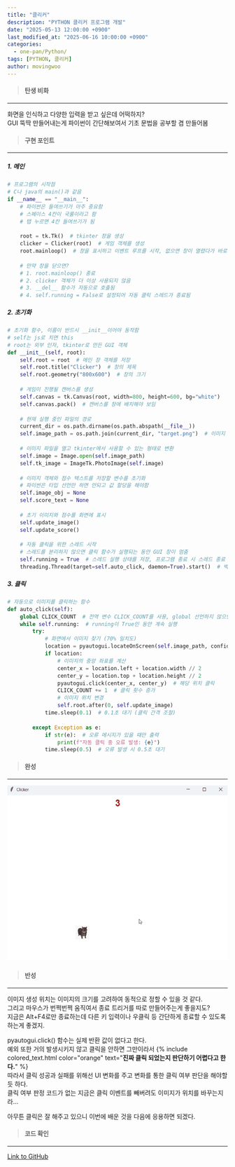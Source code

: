 ```yaml
---
title: "클리커"
description: "PYTHON 클리커 프로그램 개발"
date: "2025-05-13 12:00:00 +0900"
last_modified_at: "2025-06-16 10:00:00 +0900"
categories: 
  - one-pan/Python/
tags: [PYTHON, 클리커]
author: movingwoo
---
```

> #### 탄생 비화  
---  

화면을 인식하고 다양한 입력을 받고 싶은데 어떡하지?  
GUI 뚝딱 만들어내는게 파이썬이 간단해보여서 기초 문법을 공부할 겸 만들어봄  
  
> #### 구현 포인트  
---  

##### 1. 메인  
    
```python
# 프로그램의 시작점
# C나 java의 main()과 같음
if __name__ == "__main__":
    # 파이썬은 들여쓰기가 아주 중요함
    # 스페이스 4칸이 국룰이라고 함
    # 탭 누르면 4칸 들여쓰기가 됨

    root = tk.Tk()  # tkinter 창을 생성
    clicker = Clicker(root)  # 게임 객체를 생성
    root.mainloop()  # 창을 표시하고 이벤트 루프를 시작, 없으면 창이 열렸다가 바로 닫힘

    # 만약 창을 닫으면?
    # 1. root.mainloop() 종료
    # 2. clicker 객체가 더 이상 사용되지 않음
    # 3. __del__ 함수가 자동으로 호출됨
    # 4. self.running = False로 설정되어 자동 클릭 스레드가 종료됨
```
  
##### 2. 초기화
  
```python
# 초기화 함수, 이름이 반드시 __init__이어야 동작함
# self는 js로 치면 this
# root는 외부 인자, tkinter로 만든 GUI 객체
def __init__(self, root):   
    self.root = root  # 메인 창 객체를 저장
    self.root.title("Clicker")  # 창의 제목
    self.root.geometry("800x600")  # 창의 크기
    
    # 게임이 진행될 캔버스를 생성
    self.canvas = tk.Canvas(root, width=800, height=600, bg="white")
    self.canvas.pack()  # 캔버스를 창에 배치해야 보임

    # 현재 실행 중인 파일의 경로
    current_dir = os.path.dirname(os.path.abspath(__file__))
    self.image_path = os.path.join(current_dir, "target.png")  # 이미지 파일의 전체 경로를 생성
    
    # 이미지 파일을 열고 tkinter에서 사용할 수 있는 형태로 변환
    self.image = Image.open(self.image_path)
    self.tk_image = ImageTk.PhotoImage(self.image)

    # 이미지 객체와 점수 텍스트를 저장할 변수를 초기화
    # 파이썬은 타입 선언만 하면 안되고 값 할당을 해야함
    self.image_obj = None
    self.score_text = None
    
    # 초기 이미지와 점수를 화면에 표시
    self.update_image()
    self.update_score()

    # 자동 클릭을 위한 스레드 시작
    # 스레드를 분리하지 않으면 클릭 함수가 실행되는 동안 GUI 창이 멈춤
    self.running = True  # 스레드 실행 상태를 저장, 프로그램 종료 시 스레드 종료
    threading.Thread(target=self.auto_click, daemon=True).start()  # 백그라운드에서 자동 클릭 스레드 실행
```
  
##### 3. 클릭
  
```python
# 자동으로 이미지를 클릭하는 함수
def auto_click(self):
    global CLICK_COUNT  # 전역 변수 CLICK_COUNT를 사용, global 선언하지 않으면 지역변수로 처리
    while self.running:  # running이 True인 동안 계속 실행
        try:
            # 화면에서 이미지 찾기 (70% 일치도)
            location = pyautogui.locateOnScreen(self.image_path, confidence=0.7)
            if location: 
                # 이미지의 중앙 좌표를 계산
                center_x = location.left + location.width // 2
                center_y = location.top + location.height // 2
                pyautogui.click(center_x, center_y)  # 해당 위치 클릭
                CLICK_COUNT += 1  # 클릭 횟수 증가
                # 이미지 위치 변경
                self.root.after(0, self.update_image)
            time.sleep(0.1)  # 0.1초 대기 (클릭 간격 조절)

        except Exception as e:
            if str(e):  # 오류 메시지가 있을 때만 출력
                print(f"자동 클릭 중 오류 발생: {e}")
            time.sleep(0.5)  # 오류 발생 시 0.5초 대기
```
  
> #### 완성  
---  

![img01](/assets/images/posts/one-pan/Python/2025-05-13-Clicker/img01.webp)  
  
> #### 반성  
---  

이미지 생성 위치는 이미지의 크기를 고려하여 동적으로 정할 수 있을 것 같다.  
그리고 마우스가 번쩍번쩍 움직여서 종료 트리거를 따로 만들어주는게 좋을지도?  
지금은 Alt+F4로만 종료하는데 다른 키 입력이나 우클릭 등 간단하게 종료할 수 있도록 하는게 좋겠지.  
  
pyautogui.click() 함수는 실제 반환 값이 없다고 한다.  
예외 또한 거의 발생시키지 않고 클릭을 안하면 그만이라서 {% include colored_text.html color="orange" text="**진짜 클릭 되었는지 판단하기 어렵다고 한다.**" %}  
따라서 클릭 성공과 실패를 위해선 UI 변화를 주고 변화를 통한 클릭 여부 판단을 해야할 듯 하다.  
클릭 여부 판정 코드가 없는 지금은 클릭 이벤트를 빼버려도 이미지가 위치를 바꾸는지라...  
  
아무튼 클릭은 잘 해주고 있으니 이번에 배운 것을 다음에 응용하면 되겠다.  
  
> #### 코드 확인   
---  

[Link to GitHub](https://raw.githubusercontent.com/movingwoo/movingwoo-snippets/refs/heads/main/one-pan/Python/2025-05-13-Clicker.py)

